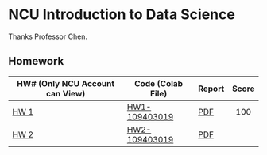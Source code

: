 # NCU Introduction to Data Science

Thanks Professor Chen.

## Homework

| HW# (Only NCU Account can View)                                                                          | Code (Colab File)                                                                                      | Report                         | Score |
| -------------------------------------------------------------------------------------------------------- | ------------------------------------------------------------------------------------------------------ | ------------------------------ | :--: |
| [HW 1](https://docs.google.com/document/d/1SriH19NKzQrgrw05AJDMWSxb3VDQxxuT3t38wX-xfZM/edit?usp=sharing) | [HW1-109403019](https://colab.research.google.com/drive/15amrQ0YC2wfZ8H8ucjLp7YzIX_eq5UXm?usp=sharing) | [PDF](./HW1/HW-109403019.pdf)  | 100  |
| [HW 2](https://docs.google.com/document/d/1k_Xo0a_1kw1zIrmiBOdM5dP3tKgsQBFf8iLVqeyi0kA/edit?usp=sharing) | [HW2-109403019](https://colab.research.google.com/drive/15amrQ0YC2wfZ8H8ucjLp7YzIX_eq5UXm?usp=sharing) | [PDF](./HW2/HW2_109403019.pdf) |      |
